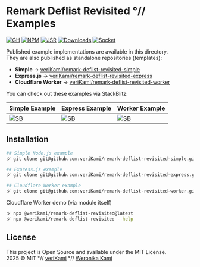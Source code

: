 # Remark Deflist Revisited °// Examples

[![GH][GH Badge]][GH]
[![NPM][NPM Badge]][NPM]
[![JSR][JSR Badge]][JSR]
[![Downloads][Downloads Badge]][Downloads]
[![Socket][Socket Badge]][Socket]

Published example implementations are available in this directory.  
They are also published as standalone repositories (templates):

- **Simple** → [veriKami/remark-deflist-revisited-simple][simple]
- **Express.js** → [veriKami/remark-deflist-revisited-express][express]
- **Cloudflare Worker** → [veriKami/remark-deflist-revisited-worker][worker]

You can check out these examples via StackBlitz:

| Simple Example        | Express Example       | Worker Example        |
|:----------------------|:----------------------|:----------------------|
|[![SB][SB Badge]][SB_s]|[![SB][SB Badge]][SB_e]|[![SB][SB Badge]][SB_w]|

## Installation

```bash
## Simple Node.js example
ツ git clone git@github.com:veriKami/remark-deflist-revisited-simple.git

## Express.js example
ツ git clone git@github.com:veriKami/remark-deflist-revisited-express.git

## Cloudflare Worker example
ツ git clone git@github.com:veriKami/remark-deflist-revisited-worker.git
```

Cloudflare Worker demo (via module itself)

```bash
ツ npx @verikami/remark-deflist-revisited@latest
ツ npx @verikami/remark-deflist-revisited --help
```

## License

This project is Open Source and available under the MIT License.  
2025 © MIT °// [veriKami] °// [Weronika Kami]

[veriKami]: https://verikami.com
[Weronika Kami]: https://linkedin.com/in/verikami

[page]: https://verikami.github.io/remark-deflist-revisited
[inline]: https://verikami.github.io/remark-deflist-revisited/script.esm.sh.html
[generated]: https://verikami.github.io/remark-deflist-revisited/generated

[module]: https://github.com/veriKami/remark-deflist-revisited
[simple]: https://github.com/veriKami/remark-deflist-revisited-simple
[express]: https://github.com/veriKami/remark-deflist-revisited-express
[worker]: https://github.com/veriKami/remark-deflist-revisited-worker

[Remark]: https://github.com/remarkjs/remark
[remark-deflist]: https://www.npmjs.com/package/remark-deflist
[Bun]: https://bun.sh
[Deno]: https://deno.com
[Cloudflare Workers]: https://workers.cloudflare.com
[Astro]: https://astro.build

[GH Badge]: https://img.shields.io/badge/GitHub-Repository-blue?logo=github
[GH]: https://github.com/veriKami/remark-deflist-revisited

[CC Badge]: https://codecov.io/github/veriKami/remark-deflist-revisited/graph/badge.svg?token=0EWE7CIAVI
[CC]: https://codecov.io/github/veriKami/remark-deflist-revisited

[CI Badge]: https://github.com/veriKami/remark-deflist-revisited/actions/workflows/publish.yml/badge.svg
[CI]: https://github.com/veriKami/remark-deflist-revisited/actions/workflows/publish.yml

[NPM Badge]: https://img.shields.io/npm/v/@verikami/remark-deflist-revisited?logo=npm&logoColor=white&labelColor=red&color=black
[NPM]: https://www.npmjs.com/package/@verikami/remark-deflist-revisited

[JSR Badge]: https://jsr.io/badges/@verikami/remark-deflist-revisited
[JSR]: https://jsr.io/@verikami/remark-deflist-revisited

[Downloads]: https://www.npmjs.com/package/@verikami/remark-deflist-revisited
[Downloads Badge]: https://img.shields.io/npm/dm/@verikami/remark-deflist-revisited.svg

[Socket]: https://socket.dev/npm/package/@verikami/remark-deflist-revisited
[Socket Badge]: https://badge.socket.dev/npm/package/@verikami/remark-deflist-revisited

[SB Badge]: https://developer.stackblitz.com/img/open_in_stackblitz_small.svg
[SB_s]: https://stackblitz.com/github/veriKami/remark-deflist-revisited/tree/main/samples/simple?startScript=example
[SB_e]: https://stackblitz.com/github/veriKami/remark-deflist-revisited/tree/main/samples/express?startScript=start
[SB_w]: https://stackblitz.com/github/veriKami/remark-deflist-revisited/tree/main/samples/worker?startScript=dev
